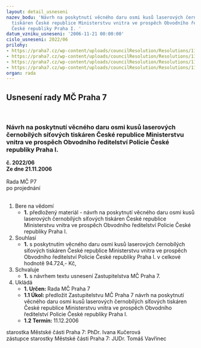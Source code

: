 ```yaml
---
layout: detail_usneseni
nazev_bodu: 'Návrh na poskytnutí věcného daru osmi kusů laserových černobílých síťových
  tiskáren České republice Ministerstvu vnitra ve prospěch Obvodního ředitelství Policie
  České republiky Praha I. '
datum_vzniku_usneseni: '2006-11-21 00:00:00'
cislo_usneseni: 2022/06
prilohy:
- https://praha7.cz/wp-content/uploads/councilResolution/Resolutions/11666/59-z%c3%a1pis_z_8._jedn%c3%a1n%c3%ad__bezpe%c4%8dnostn%c3%ad__komise_2006.doc
- https://praha7.cz/wp-content/uploads/councilResolution/Resolutions/11666/59-usnesen%c3%ad_1754-06r.doc
- https://praha7.cz/wp-content/uploads/councilResolution/Resolutions/11666/59-darovac%c3%ad_smlouva_-_tisk%c3%a1rny.DOC
- https://praha7.cz/wp-content/uploads/councilResolution/Resolutions/11666/59-n%c3%a1vrh_usnesen%c3%ad_zm%c4%8d_-_darova%c4%8dka_tisk%c3%a1ren.doc
organ: rada
---
```

<div id="ucUsn_pList" class="usn">
	<span><h2>Usnesení rady MČ Praha 7 </h2>
<br></span><div class="standBody">
<span><h3>Návrh na poskytnutí věcného daru osmi kusů laserových černobílých síťových tiskáren České republice Ministerstvu vnitra ve prospěch Obvodního ředitelství Policie České republiky Praha I. </h3></span><div class="center">
		<strong>č. 2022/06</strong><br>
	</div>
<div class="center">
		<strong>Ze dne 21.11.2006</strong><br><br>
	</div>Rada MČ P7<br> po projednání<br><br><ol>
<li>Bere na vědomí<ul><li>
<strong>1.</strong> předložený materiál - návrh na poskytnutí věcného daru osmi kusů laserových černobílých síťových tiskáren České republice Ministerstvu vnitra ve prospěch Obvodního ředitelství Policie České republiky Praha I. </li></ul>
</li>
<li>Souhlasí<ul><li>
<strong>1.</strong> s poskytnutím věcného daru osmi kusů laserových černobílých síťových tiskáren České republice Ministerstvu vnitra ve prospěch Obvodního ředitelství Policie České republiky Praha I. v celkové hodnotě 94.724,- Kč,</li></ul>
</li>
<li>Schvaluje<ul><li>
<strong>1.</strong> s návrhem textu usnesení Zastupitelstva MČ Praha 7.</li></ul>
</li>
<li>Ukládá<ul>
<li>
<strong>1. Určen: </strong>Rada MČ Praha 7</li>
<li>
<strong>1.1 Úkol: </strong>předložit Zastupitelstvu MČ Praha 7 návrh na poskytnutí věcného daru osmi kusů laserových černobílých síťových tiskáren České republice Ministerstvu vnitra ve prospěch Obvodního ředitelství Policie České republiky Praha I.</li>
<li>
<strong>1.2 Termín: </strong>11.12.2006</li>
</ul>
</li>
</ol>starostka Městské části Praha 7: PhDr. Ivana Kučerová<br>zástupce starostky Městské části Praha 7: JUDr. Tomáš Vavřinec 
</div>
</div>